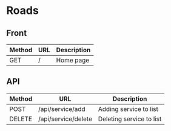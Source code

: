 # Roads

## Front

| Method | URL | Description |
| ------ | --- | ----------- |
| GET    | /   | Home page   |

## API

| Method | URL                 | Description              |
| ------ | ------------------- | ------------------------ |
| POST   | /api/service/add    | Adding service to list   |
| DELETE | /api/service/delete | Deleting service to list |
